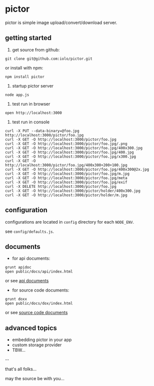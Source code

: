 pictor
======

pictor is simple image upload/convert/download server.

getting started
---------------

1. get source from github:
  
  ```
  git clone git@github.com:iolo/pictor.git
  ```
  
  or install with npm:
  
  ```
  npm install pictor
  ```
  
1. startup pictor server


  ```
  node app.js
  ```
  
1. test run in browser

  ```
  open http://localhost:3000
  ```
  
1. test run in console

  ```
  curl -X PUT --data-binary=@foo.jpg http://localhost:3000/pictor/foo.jpg
  curl -X GET -O http://localhost:3000/pictor/foo.jpg
  curl -X GET -O http://localhost:3000/pictor/foo.jpg/.png
  curl -X GET -O http://localhost:3000/pictor/foo.jpg/400x300.jpg
  curl -X GET -O http://localhost:3000/pictor/foo.jpg/400.jpg
  curl -X GET -O http://localhost:3000/pictor/foo.jpg/x300.jpg
  curl -X GET -O http://localhost:3000/pictor/foo.jpg/400x300+200+100.jpg
  curl -X GET -O http://localhost:3000/pictor/foo.jpg/400x300@2x.jpg
  curl -X GET -O http://localhost:3000/pictor/foo.jpg/m.jpg
  curl -X GET -O http://localhost:3000/pictor/foo.jpg/meta
  curl -X GET -O http://localhost:3000/pictor/foo.jpg/exif
  curl -X DELETE http://localhost:3000/pictor/foo.jpg
  curl -X GET -O http://localhost:3000/pictor/holder/400x300.jpg
  curl -X GET -O http://localhost:3000/pictor/holder/m.jpg
  ```

configuration
-------------

configurations are located in `config` directory for each `NODE_ENV`.

see `config/defaults.js`.

documents
---------

* for api documents:

```
grunt apidoc
open public/docs/api/index.html
```

or see [api documents](http://pictor.iolo.kr/docs/api/)

* for source code documents:

```
grunt doxx
open public/docs/dox/index.html
```

or see [source code documents](http://pictor.iolo.kr/docs/src/)

advanced topics
---------------

* embedding pictor in your app
* custom storage provider
* TBW...

--

that's all folks...

may the source be with you...

